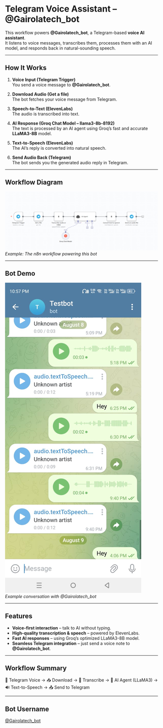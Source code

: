 # Telegram Voice Assistant – @Gairolatech_bot

This workflow powers **@Gairolatech_bot**, a Telegram-based **voice AI assistant**.  
It listens to voice messages, transcribes them, processes them with an AI model, and responds back in natural-sounding speech.

---

## **How It Works**

1. **Voice Input (Telegram Trigger)**  
   You send a voice message to **@Gairolatech_bot**.

2. **Download Audio (Get a file)**  
   The bot fetches your voice message from Telegram.

3. **Speech-to-Text (ElevenLabs)**  
   The audio is transcribed into text.

4. **AI Response (Groq Chat Model – llama3-8b-8192)**  
   The text is processed by an AI agent using Groq’s fast and accurate **LLaMA3-8B** model.

5. **Text-to-Speech (ElevenLabs)**  
   The AI’s reply is converted into natural speech.

6. **Send Audio Back (Telegram)**  
   The bot sends you the generated audio reply in Telegram.

---

## **Workflow Diagram**
![Workflow](workflow-images/workflow.png)  
*Example: The n8n workflow powering this bot*

---

## **Bot Demo**
![Bot Demo](demo-images/bot-demo.jpg)  
*Example conversation with @Gairolatech_bot*

---

## **Features**
- **Voice-first interaction** – talk to AI without typing.
- **High-quality transcription & speech** – powered by ElevenLabs.
- **Fast AI responses** – using Groq’s optimized LLaMA3-8B model.
- **Seamless Telegram integration** – just send a voice note to **@Gairolatech_bot**.

---

## **Workflow Summary**
🎤 Telegram Voice → 📥 Download → 📝 Transcribe → 🤖 AI Agent (LLaMA3) → 🔊 Text-to-Speech → 📤 Send to Telegram


---

## **Bot Username**
[@Gairolatech_bot](https://t.me/Gairolatech_bot)

